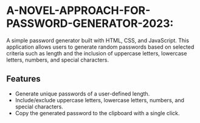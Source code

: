 # A-NOVEL-APPROACH-FOR-PASSWORD-GENERATOR-2023:

A simple password generator built with HTML, CSS, and JavaScript. 
This application allows users to generate random passwords based on selected criteria such as length and the inclusion of uppercase letters, lowercase letters, numbers, and special characters.

## Features

- Generate unique passwords of a user-defined length.
- Include/exclude uppercase letters, lowercase letters, numbers, and special characters.
- Copy the generated password to the clipboard with a single click.

